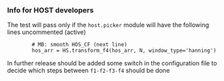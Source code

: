 ### Info for HOST developers
The test will pass only if the `host.picker` module will have the following lines uncommented (active)

```
        # MB: smooth HOS_CF (next line)
        hos_arr = HS.transform_f4(hos_arr, N, window_type='hanning')
```

In further release should be added some switch in the configuration file to decide which steps between
`f1-f2-f3-f4` should be done 
